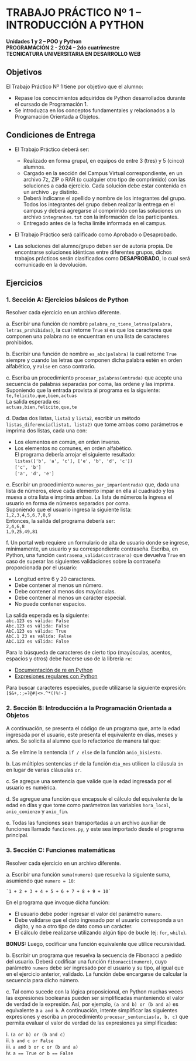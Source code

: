 # TRABAJO PRÁCTICO Nº 1 – INTRODUCCIÓN A PYTHON

**Unidades 1 y 2 – POO y Python**  
**PROGRAMACIÓN 2 - 2024 – 2do cuatrimestre**  
**TECNICATURA UNIVERSITARIA EN DESARROLLO WEB**

## Objetivos

El Trabajo Práctico Nº 1 tiene por objetivo que el alumno:

- Repase los conocimientos adquiridos de Python desarrollados durante el cursado de Programación 1.
- Se introduzca en los conceptos fundamentales y relacionados a la Programación Orientada a Objetos.

## Condiciones de Entrega

- El Trabajo Práctico deberá ser:
  - Realizado en forma grupal, en equipos de entre 3 (tres) y 5 (cinco) alumnos.
  - Cargado en la sección del Campus Virtual correspondiente, en un archivo 7z, ZIP o RAR (o cualquier otro tipo de comprimido) con las soluciones a cada ejercicio. Cada solución debe estar contenida en un archivo `.py` distinto.
  - Deberá indicarse el apellido y nombre de los integrantes del grupo. Todos los integrantes del grupo deben realizar la entrega en el campus y deberá agregarse al comprimido con las soluciones un archivo `integrantes.txt` con la información de los participantes.
  - Entregado antes de la fecha límite informada en el campus.

- El Trabajo Práctico será calificado como Aprobado o Desaprobado.
- Las soluciones del alumno/grupo deben ser de autoría propia. De encontrarse soluciones idénticas entre diferentes grupos, dichos trabajos prácticos serán clasificados como **DESAPROBADO**, lo cual será comunicado en la devolución.

## Ejercicios

### 1. Sección A: Ejercicios básicos de Python

Resolver cada ejercicio en un archivo diferente.

a. Escribir una función de nombre `palabra_no_tiene_letras(palabra, letras_prohibidas)`, la cual retorne `True` si es que los caracteres que componen una palabra no se encuentran en una lista de caracteres prohibidos.

b. Escribir una función de nombre `es_abc(palabra)` la cual retorne `True` siempre y cuando las letras que componen dicha palabra estén en orden alfabético, y `False` en caso contrario.

c. Escriba un procedimiento `procesar_palabras(entrada)` que acepte una secuencia de palabras separadas por coma, las ordene y las imprima.  
   Suponiendo que la entrada provista al programa es la siguiente:  
   `te,felicito,que,bien,actuas`  
   La salida esperada es:  
   `actuas,bien,felicito,que,te`

d. Dadas dos listas, `lista1` y `lista2`, escribir un método `listas_diferencia(lista1, lista2)` que tome ambas como parámetros e imprima dos listas, cada una con:
   - Los elementos en común, en orden inverso.
   - Los elementos no comunes, en orden alfabético.  
   El programa debería arrojar el siguiente resultado:  
   `listas(['b', 'a', 'c'], ['e', 'b', 'd', 'c'])`  
   `['c', 'b']`  
   `['a', 'd', 'e']`

e. Escribir un procedimiento `numeros_par_impar(entrada)` que, dada una lista de números, eleve cada elemento impar en ella al cuadrado y los mueva a otra lista e imprima ambas. La lista de números la ingresa el usuario en forma de números separados por coma.  
   Suponiendo que el usuario ingresa la siguiente lista:  
   `1,2,3,4,5,6,7,8,9`  
   Entonces, la salida del programa debería ser:  
   `2,4,6,8`  
   `1,9,25,49,81`

f. Un portal web requiere un formulario de alta de usuario donde se ingrese, mínimamente, un usuario y su correspondiente contraseña. Escriba, en Python, una función `contrasena_valida(contrasena)` que devuelva `True` en caso de superar las siguientes validaciones sobre la contraseña proporcionada por el usuario:
   - Longitud entre 6 y 20 caracteres.
   - Debe contener al menos un número.
   - Debe contener al menos dos mayúsculas.
   - Debe contener al menos un carácter especial.
   - No puede contener espacios.

   La salida esperada es la siguiente:  
   `abc.123 es válida: False`  
   `Abc.123 es válida: False`  
   `AbC.123 es válida: True`  
   `AbC.1 23 es válida: False`  
   `ÁbC.123 es válida: False`

   Para la búsqueda de caracteres de cierto tipo (mayúsculas, acentos, espacios y otros) debe hacerse uso de la librería `re`:  
   - [Documentación de re en Python](https://docs.python.org/es/3/library/re.html)
   - [Expresiones regulares con Python](https://relopezbriega.github.io/blog/2015/07/19/expresiones-regulares-con-python/)

   Para buscar caracteres especiales, puede utilizarse la siguiente expresión: `[$&+,:;=?@#|<>.^*()%!-]`

### 2. Sección B: Introducción a la Programación Orientada a Objetos

A continuación, se presenta el código de un programa que, ante la edad ingresada por el usuario, este presenta el equivalente en días, meses y años. Se solicita al alumno que lo refactorice de manera tal que:

a. Se elimine la sentencia `if / else` de la función `anio_bisiesto`.

b. Las múltiples sentencias `if` de la función `dia_mes` utilicen la cláusula `in` en lugar de varias cláusulas `or`.

c. Se agregue una sentencia que valide que la edad ingresada por el usuario es numérica.

d. Se agregue una función que encapsule el cálculo del equivalente de la edad en días y que tome como parámetros las variables `hora_local`, `anio_comienzo` y `anio_fin`.

e. Todas las funciones sean transportadas a un archivo auxiliar de funciones llamado `funciones.py`, y este sea importado desde el programa principal.
### 3. Sección C: Funciones matemáticas

Resolver cada ejercicio en un archivo diferente.

a. Escribir una función `suma(numero)` que resuelva la siguiente suma, asumiendo que `numero = 10`:

    `1 + 2 + 3 + 4 + 5 + 6 + 7 + 8 + 9 + 10`

   En el programa que invoque dicha función:
   - El usuario debe poder ingresar el valor del parámetro `numero`.
   - Debe validarse que el dato ingresado por el usuario corresponda a un dígito, y no a otro tipo de dato como un carácter.
   - El cálculo debe realizarse utilizando algún tipo de bucle (ej: `for`, `while`).

   **BONUS:** Luego, codificar una función equivalente que utilice recursividad.

b. Escribir un programa que resuelva la secuencia de Fibonacci a pedido del usuario. Deberá codificar una función `fibonacci(numero)`, cuyo parámetro `numero` debe ser ingresado por el usuario y su tipo, al igual que en el ejercicio anterior, validado. La función debe encargarse de calcular la secuencia para dicho número.

c. Tal como sucede con la lógica proposicional, en Python muchas veces las expresiones booleanas pueden ser simplificadas manteniendo el valor de verdad de la expresión. Así, por ejemplo, `(a and b) or (b and a)` es equivalente a `a and b`. A continuación, intente simplificar las siguientes expresiones y escriba un procedimiento `procesar_sentencias(a, b, c)` que permita evaluar el valor de verdad de las expresiones ya simplificadas:

   i. `(a or b) or (b and c)`  
   ii. `b and c or False`  
   iii. `a and b or c or (b and a)`  
   iv. `a == True or b == False`